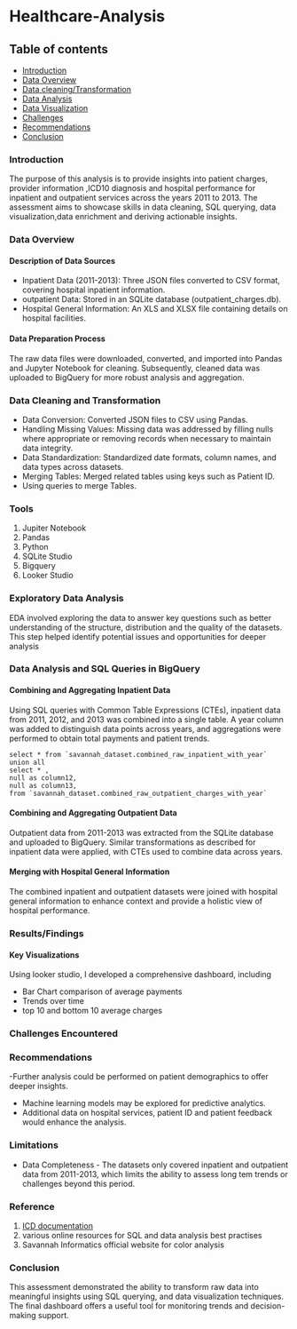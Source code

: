 # Healthcare-Analysis

## Table of contents 
- [Introduction](introduction)
- [Data Overview](data-overview)
- [Data cleaning/Transformation](Data-cleaning/Transformation)
- [Data Analysis](Data-Analysis)
- [Data Visualization](Data-visualization)
- [Challenges](Challenges)
- [Recommendations](Recommendations)
- [Conclusion](Conclusions)

### Introduction
The purpose of this analysis is to provide insights into patient charges, provider information ,ICD10 diagnosis and hospital performance for inpatient and outpatient services across the years 2011 to 2013. The assessment aims to showcase skills in data cleaning, SQL querying, data visualization,data enrichment and deriving actionable insights.

### Data Overview 
#### Description of Data Sources
- Inpatient Data (2011-2013): Three JSON files converted to CSV format, covering hospital inpatient information.
- outpatient Data: Stored in an SQLite database (outpatient_charges.db).
- Hospital General Information: An XLS and XLSX file containing details on hospital facilities.

#### Data Preparation Process

The raw data files were downloaded, converted, and imported into Pandas and Jupyter Notebook for cleaning. Subsequently, cleaned data was uploaded to BigQuery for more robust analysis and aggregation.

### Data Cleaning and Transformation
- Data Conversion: Converted JSON files to CSV using Pandas.
- Handling Missing Values: Missing data was addressed by filling nulls where appropriate or removing records when necessary to maintain data integrity.
- Data Standardization: Standardized date formats, column names, and data types across datasets.
- Merging Tables: Merged related tables using keys such as Patient ID.
- Using queries to merge Tables.

  
### Tools
1. Jupiter Notebook
2. Pandas
3. Python
4. SQLite Studio
5. Bigquery
6. Looker Studio
   
### Exploratory Data Analysis 

EDA involved exploring the data to answer key questions such as better understanding of the structure, distribution and the quality of the datasets. This step helped identify potential issues and opportunities for deeper analysis

### Data Analysis and SQL Queries in BigQuery

#### Combining and Aggregating Inpatient Data

Using SQL queries with Common Table Expressions (CTEs), inpatient data from 2011, 2012, and 2013 was combined into a single table. A year column was added to distinguish data points across years, and aggregations were performed to obtain total payments and patient trends.
```Query
select * from `savannah_dataset.combined_raw_inpatient_with_year`
union all
select * ,
null as column12,
null as column13,
from `savannah_dataset.combined_raw_outpatient_charges_with_year`
```

#### Combining and Aggregating Outpatient Data

Outpatient data from 2011-2013 was extracted from the SQLite database and uploaded to BigQuery. Similar transformations as described for inpatient data were applied, with CTEs used to combine data across years.

#### Merging with Hospital General Information

The combined inpatient and outpatient datasets were joined with hospital general information to enhance context and provide a holistic view of hospital performance.

### Results/Findings 
#### Key Visualizations
Using looker studio, I developed a comprehensive dashboard, including
- Bar Chart comparison of average payments
- Trends over time
- top 10 and bottom 10 average charges 

### Challenges Encountered

### Recommendations
-Further analysis could be performed on patient demographics to offer deeper insights.
- Machine learning models may be explored for predictive analytics.
- Additional data on hospital services, patient ID and  patient feedback  would enhance the analysis.

### Limitations
- Data Completeness - The datasets only covered inpatient and outpatient data from 2011-2013, which limits the ability to assess long tem trends or challenges beyond this period.
  

### Reference 
1. [ICD documentation](icd.who.int)
2. various online resources for SQL and data analysis best practises
3. Savannah Informatics official website for color analysis 


### Conclusion
This assessment demonstrated the ability to transform raw data into meaningful insights using SQL querying, and data visualization techniques. The final dashboard offers a useful tool for monitoring trends and decision-making support.

